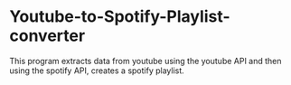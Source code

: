 # Youtube-to-Spotify-Playlist-converter

This program extracts data from youtube using the youtube API and then using the spotify API, creates 
a spotify playlist.
